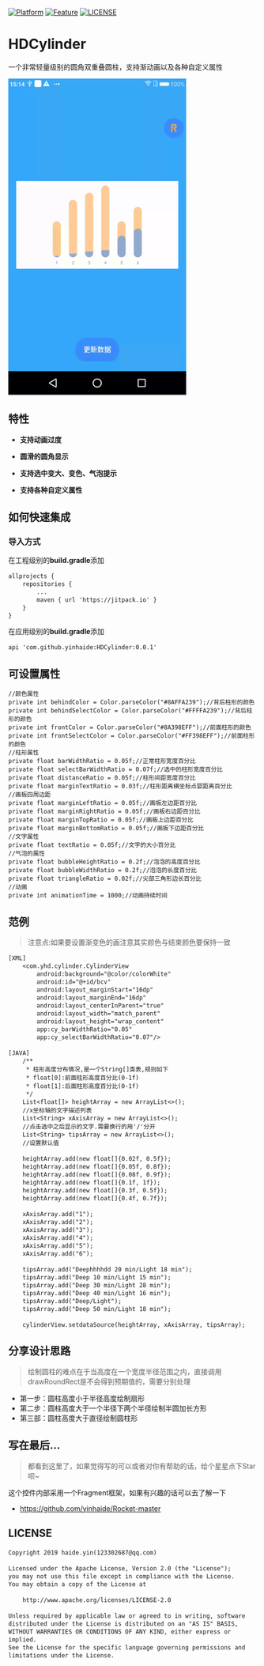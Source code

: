 [![Platform](https://img.shields.io/badge/平台-%20Android%20-brightgreen.svg)](https://github.com/yinhaide/Rocket-master/wiki)
[![Feature](https://img.shields.io/badge/特性-%20轻量级%20%7C%20稳定%20%20%7C%20强大%20-brightgreen.svg)](https://github.com/yinhaide/Rocket-master/wiki)
[![LICENSE](https://img.shields.io/hexpm/l/plug.svg)](https://www.apache.org/licenses/LICENSE-2.0)

# HDCylinder
一个非常轻量级别的圆角双重叠圆柱，支持渐动画以及各种自定义属性

<img src="image/cylinder.gif" width = "360px"/>

## 特性
+ **支持动画过度**

+ **圆滑的圆角显示**

+ **支持选中变大、变色、气泡提示**

+ **支持各种自定义属性**

## 如何快速集成

### 导入方式
在工程级别的**build.gradle**添加
```
allprojects {
    repositories {
        ...
        maven { url 'https://jitpack.io' }
    }
}
```
在应用级别的**build.gradle**添加
```
api 'com.github.yinhaide:HDCylinder:0.0.1'
```

## 可设置属性
```
//颜色属性
private int behindColor = Color.parseColor("#8AFFA239");//背后柱形的颜色
private int behindSelectColor = Color.parseColor("#FFFFA239");//背后柱形的颜色
private int frontColor = Color.parseColor("#8A398EFF");//前面柱形的颜色
private int frontSelectColor = Color.parseColor("#FF398EFF");//前面柱形的颜色
//柱形属性
private float barWidthRatio = 0.05f;//正常柱形宽度百分比
private float selectBarWidthRatio = 0.07f;//选中的柱形宽度百分比
private float distanceRatio = 0.05f;//柱形间距宽度百分比
private float marginTextRatio = 0.03f;//柱形距离横坐标点娿距离百分比
//画板四周边距
private float marginLeftRatio = 0.05f;//画板左边距百分比
private float marginRightRatio = 0.05f;//画板右边距百分比
private float marginTopRatio = 0.05f;//画板上边距百分比
private float marginBottomRatio = 0.05f;//画板下边距百分比
//文字属性
private float textRatio = 0.05f;//文字的大小百分比
//气泡的属性
private float bubbleHeightRatio = 0.2f;//泡泡的高度百分比
private float bubbleWidthRatio = 0.2f;//泡泡的长度百分比
private float triangleRatio = 0.02f;//尖部三角形边长百分比
//动画
private int animationTime = 1000;//动画持续时间
```

## 范例
> 注意点:如果要设置渐变色的画注意其实颜色与结束颜色要保持一致
```
[XML]
    <com.yhd.cylinder.CylinderView
        android:background="@color/colorWhite"
        android:id="@+id/bcv"
        android:layout_marginStart="16dp"
        android:layout_marginEnd="16dp"
        android:layout_centerInParent="true"
        android:layout_width="match_parent"
        android:layout_height="wrap_content"
        app:cy_barWidthRatio="0.05"
        app:cy_selectBarWidthRatio="0.07"/>

[JAVA] 
    /**
     * 柱形高度分布情况,是一个String[]类表,规则如下
     * float[0]:前面柱形高度百分比(0-1f)
     * float[1]:后面柱形高度百分比(0-1f)
     */
    List<float[]> heightArray = new ArrayList<>();
    //x坐标轴的文字描述列表
    List<String> xAxisArray = new ArrayList<>();
    //点击选中之后显示的文字.需要换行的用'/'分开
    List<String> tipsArray = new ArrayList<>();
    //设置默认值

    heightArray.add(new float[]{0.02f, 0.5f});
    heightArray.add(new float[]{0.05f, 0.8f});
    heightArray.add(new float[]{0.08f, 0.9f});
    heightArray.add(new float[]{0.1f, 1f});
    heightArray.add(new float[]{0.3f, 0.5f});
    heightArray.add(new float[]{0.4f, 0.7f});

    xAxisArray.add("1");
    xAxisArray.add("2");
    xAxisArray.add("3");
    xAxisArray.add("4");
    xAxisArray.add("5");
    xAxisArray.add("6");

    tipsArray.add("Deephhhhdd 20 min/Light 18 min");
    tipsArray.add("Deep 10 min/Light 15 min");
    tipsArray.add("Deep 30 min/Light 28 min");
    tipsArray.add("Deep 40 min/Light 16 min");
    tipsArray.add("Deep/Light");
    tipsArray.add("Deep 50 min/Light 18 min");

    cylinderView.setdataSource(heightArray, xAxisArray, tipsArray);
```

## 分享设计思路
> 绘制圆柱的难点在于当高度在一个宽度半径范围之内，直接调用drawRoundRect是不会得到预期值的，需要分别处理
+ 第一步：圆柱高度小于半径高度绘制扇形
+ 第二步：圆柱高度大于一个半径下两个半径绘制半圆加长方形
+ 第三部：圆柱高度大于直径绘制圆柱形

## 写在最后... 
> 都看到这里了，如果觉得写的可以或者对你有帮助的话，给个星星点下Star呗~

这个控件内部采用一个Fragment框架，如果有兴趣的话可以去了解一下
+ https://github.com/yinhaide/Rocket-master

## LICENSE
````
Copyright 2019 haide.yin(123302687@qq.com)

Licensed under the Apache License, Version 2.0 (the "License");
you may not use this file except in compliance with the License.
You may obtain a copy of the License at

    http://www.apache.org/licenses/LICENSE-2.0

Unless required by applicable law or agreed to in writing, software
distributed under the License is distributed on an "AS IS" BASIS,
WITHOUT WARRANTIES OR CONDITIONS OF ANY KIND, either express or implied.
See the License for the specific language governing permissions and
limitations under the License.
````